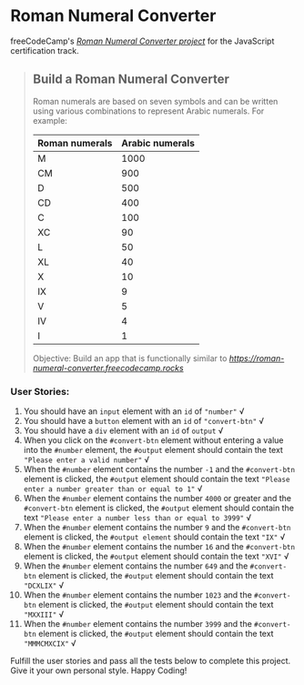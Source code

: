 # Roman Numeral Converter
freeCodeCamp's _[Roman Numeral Converter project](https://www.freecodecamp.org/learn/javascript-algorithms-and-data-structures-v8/#build-a-roman-numeral-converter-project)_ for the JavaScript certification track.

>## Build a Roman Numeral Converter
>Roman numerals are based on seven symbols and can be written using various combinations to represent Arabic numerals. For example:
>
>|Roman numerals |	Arabic numerals|
>|------|------|
>| M | 1000 |
>| CM |	900 |
>| D | 500 |
>| CD	| 400 |
>| C | 100 |
>|XC |	90 |
>|L	|50|
>|XL|	40|
>|X|	10|
>|IX|	9|
>|V|	5|
>|IV|	4|
>|I|	1|
>
>Objective: Build an app that is functionally similar to _https://roman-numeral-converter.freecodecamp.rocks_

### User Stories:

1. You should have an `input` element with an `id` of `"number"` √
2. You should have a `button` element with an `id` of `"convert-btn"` √
3. You should have a `div` element with an `id` of `output` √
4. When you click on the `#convert-btn` element without entering a value into the `#number` element, the `#output` element should contain the text `"Please enter a valid number"` √
5. When the `#number` element contains the number `-1` and the `#convert-btn` element is clicked, the `#output` element should contain the text `"Please enter a number greater than or equal to 1"` √
6. When the `#number` element contains the number `4000` or greater and the `#convert-btn` element is clicked, the `#output` element should contain the text `"Please enter a number less than or equal to 3999"` √
7. When the `#number` element contains the number `9` and the `#convert-btn` element is clicked, the `#output element` should contain the text `"IX"` √
8. When the `#number` element contains the number `16` and the `#convert-btn` element is clicked, the `#output` element should contain the text `"XVI"` √
9. When the `#number` element contains the number `649` and the `#convert-btn` element is clicked, the `#output` element should contain the text `"DCXLIX"` √
10. When the `#number` element contains the number `1023` and the `#convert-btn` element is clicked, the `#output` element should contain the text `"MXXIII"` √
11. When the `#number` element contains the number `3999` and the `#convert-btn` element is clicked, the `#output` element should contain the text `"MMMCMXCIX"` √

Fulfill the user stories and pass all the tests below to complete this project. Give it your own personal style. Happy Coding!
